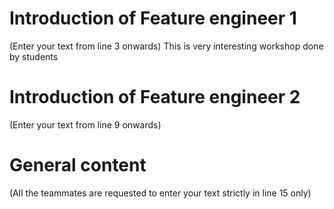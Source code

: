 # Introduction of Feature engineer 1
(Enter your text from line 3 onwards) 
This is very interesting workshop
done by
students

# Introduction of Feature engineer 2 
(Enter your text from line 9 onwards)




# General content
(All the teammates are requested to enter your text strictly in line 15 only)





